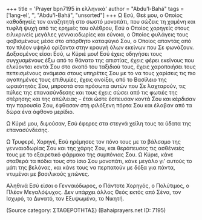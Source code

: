 +++
title = 'Prayer bpn7195 in ελληνικά'
author = "Abdu'l-Bahá"
tags = ['lang-el', '', "Abdu'l-Bahá", "unsorted"]
+++
Ω Εσύ, Θεέ µου, ο Οποίος καθοδηγείς τον αναζητητή στο σωστό µονοπάτι, που σώζεις τη χαµένη και τυφλή ψυχή από τις ερηµιές του ολέθρου, Εσύ ο Οποίος χορηγείς στους ειλικρινείς µεγάλες γενναιοδωρίες και εύνοια, ο Οποίος φυλάγεις τους φοβισµένους µέσα στο απόρθητο καταφύγιό Σου, ο Οποίος απαντάς από τον πλέον υψηλό ορίζοντα στην κραυγή όλων εκείνων που Σε φωνάζουν. ∆οξασµένος είσαι Εσύ, ω Κύριέ µου! Εσύ έχεις οδηγήσει τους συγχυσµένους έξω από το θάνατο της απιστίας, έχεις φέρει εκείνους που ελκύονται κοντά Σου στο σκοπό του ταξιδιού τους, έχεις χαροποιήσει τους πεπεισµένους ανάµεσα στους υπηρέτες Σου µε το να τους χαρίσεις τις πιο αγαπηµένες τους επιθυµίες, έχεις ανοίξει, από το Βασίλειο της ωραιότητάς Σου, µπροστά στα πρόσωπα αυτών που Σε λαχταρούν, τις πύλες της επανασύνδεσης και τους έχεις σώσει από τις φωτιές της στέρησης και της απώλειας – έτσι ώστε έσπευσαν κοντά Σου και κέρδισαν την παρουσία Σου, έφθασαν στη φιλόξενη πόρτα Σου και έλαβαν από τα δώρα ένα άφθονο µερίδιο.

Ω Κύριέ µου, διψούσαν, Εσύ έφερες στα στεγνά χείλη τους τα ύδατα της επανασύνδεσης.

Ω Τρυφερέ, Χορηγέ, Εσύ ηρέµησες τον πόνο τους µε το βάλσαµο της γενναιοδωρίας Σου και της χάρης Σου, και θεράπευσες τις ασθένειές τους µε το εξαιρετικό φάρµακο της συµπόνιας Σου. Ω Κύριε, κάνε σταθερά τα πόδια τους στο ίσιο Σου µονοπάτι, κάνε µεγάλο γι’ αυτούς το µάτι της βελόνας, και κάνε τους να περπατούν µε δόξα για πάντα, ντυµένοι µε βασιλικούς χιτώνες.

Αληθινά Εσύ είσαι ο Γενναιόδωρος, ο Πάντοτε Χορηγός, ο Πολύτιµος, ο Πλέον Μεγαλόψυχος. ∆εν υπάρχει άλλος Θεός εκτός από Σένα, τον Ισχυρό, το ∆υνατό, τον Εξυψωµένο, το Νικητή.

(Source category: ΣΤΑΘΕΡΟΤΗΤΑΣ)
(Bahaiprayers.net ID: 7195)
